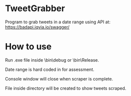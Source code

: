 # TweetGrabber
Program to grab tweets in a date range using API at: https://badapi.iqvia.io/swagger/


# How to use
Run .exe file inside \bin\debug or \bin\Release.

Date range is hard coded in for assessment.

Console window will close when scraper is complete.

File inside directory will be created to show tweets scraped.
